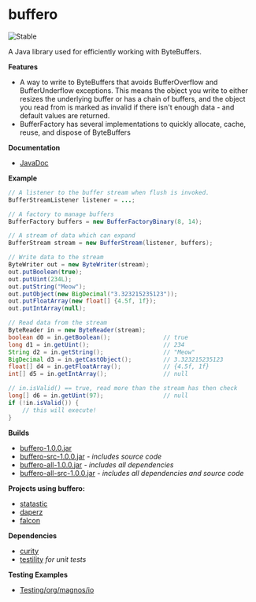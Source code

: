 buffero
=======

![Stable](http://i4.photobucket.com/albums/y123/Freaklotr4/stage_stable.png)

A Java library used for efficiently working with ByteBuffers.

**Features**
- A way to write to ByteBuffers that avoids BufferOverflow and BufferUnderflow exceptions. This means the object you write to either resizes the underlying buffer or has a chain of buffers, and the object you read from is marked as invalid if there isn't enough data - and default values are returned.
- BufferFactory has several implementations to quickly allocate, cache, reuse, and dispose of ByteBuffers

**Documentation**
- [JavaDoc](http://gh.magnos.org/?r=http://clickermonkey.github.com/buffero/)

**Example**

```java
// A listener to the buffer stream when flush is invoked.
BufferStreamListener listener = ...;

// A factory to manage buffers
BufferFactory buffers = new BufferFactoryBinary(8, 14);

// A stream of data which can expand
BufferStream stream = new BufferStream(listener, buffers);

// Write data to the stream
ByteWriter out = new ByteWriter(stream);
out.putBoolean(true);
out.putUint(234L);
out.putString("Meow");
out.putObject(new BigDecimal("3.323215235123"));
out.putFloatArray(new float[] {4.5f, 1f});
out.putIntArray(null);

// Read data from the stream
ByteReader in = new ByteReader(stream);
boolean d0 = in.getBoolean();               // true
long d1 = in.getUint();                     // 234
String d2 = in.getString();                 // "Meow" 
BigDecimal d3 = in.getCastObject();         // 3.323215235123
float[] d4 = in.getFloatArray();            // {4.5f, 1f}
int[] d5 = in.getIntArray();                // null

// in.isValid() == true, read more than the stream has then check
long[] d6 = in.getUint(97);                 // null
if (!in.isValid()) {
    // this will execute!
}
```

**Builds**
- [buffero-1.0.0.jar](http://gh.magnos.org/?r=https://github.com/ClickerMonkey/buffero/blob/master/build/buffero-1.0.0.jar?raw=true)
- [buffero-src-1.0.0.jar](http://gh.magnos.org/?r=https://github.com/ClickerMonkey/buffero/blob/master/build/buffero-src-1.0.0.jar?raw=true) *- includes source code*
- [buffero-all-1.0.0.jar](http://gh.magnos.org/?r=https://github.com/ClickerMonkey/buffero/blob/master/build/buffero-1.0.0.jar?raw=true) *- includes all dependencies*
- [buffero-all-src-1.0.0.jar](http://gh.magnos.org/?r=https://github.com/ClickerMonkey/buffero/blob/master/build/buffero-src-1.0.0.jar?raw=true) *- includes all dependencies and source code*

**Projects using buffero:**
- [statastic](http://gh.magnos.org/?r=https://github.com/ClickerMonkey/statastic)
- [daperz](http://gh.magnos.org/?r=https://github.com/ClickerMonkey/daperz)
- [falcon](http://gh.magnos.org/?r=https://github.com/ClickerMonkey/falcon)

**Dependencies**
- [curity](http://gh.magnos.org/?r=https://github.com/ClickerMonkey/curity)
- [testility](http://gh.magnos.org/?r=https://github.com/ClickerMonkey/testility) *for unit tests*

**Testing Examples**
- [Testing/org/magnos/io](http://gh.magnos.org/?r=https://github.com/ClickerMonkey/buffero/tree/master/Testing/org/magnos/io)
